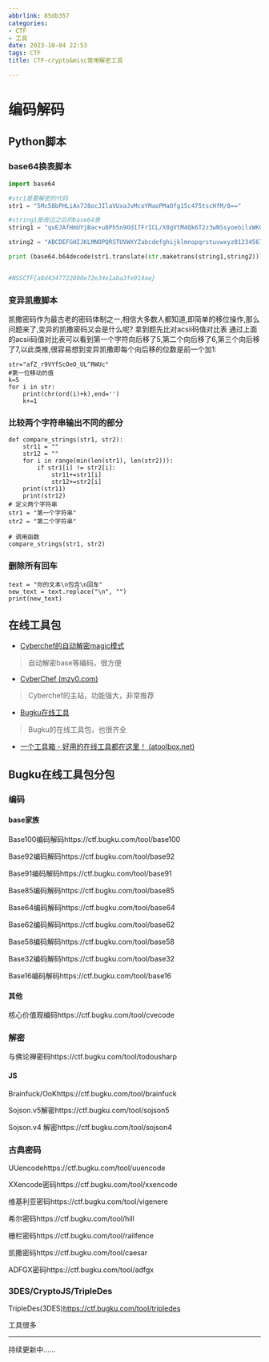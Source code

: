 ```yaml
---
abbrlink: 85db357
categories:
- CTF
- 工具
date: 2023-10-04 22:53
tags: CTF
title: CTF-crypto&misc常用解密工具

---
```


# 编码解码

## Python脚本

### base64换表脚本

```python
import base64

#str1是要解密的代码
str1 = "5Mc58bPHLiAx7J8ocJIlaVUxaJvMcoYMaoPMaOfg15c475tscHfM/8=="

#string1是改过之后的base64表
string1 = "qvEJAfHmUYjBac+u8Ph5n9Od17FrICL/X0gVtM4Qk6T2z3wNSsyoebilxWKGZpRD" 

string2 = "ABCDEFGHIJKLMNOPQRSTUVWXYZabcdefghijklmnopqrstuvwxyz0123456789+/"

print (base64.b64decode(str1.translate(str.maketrans(string1,string2))))


#NSSCTF{a8d4347722800e72e34e1aba3fe914ae}
```

### 变异凯撒脚本

凯撒密码作为最古老的密码体制之一,相信大多数人都知道,即简单的移位操作,那么问题来了,变异的凯撒密码又会是什么呢?
拿到题先比对acsii码值对比表
通过上面的acsii码值对比表可以看到第一个字符向后移了5,第二个向后移了6,第三个向后移了7,以此类推,很容易想到变异凯撒即每个向后移的位数是前一个加1:

```
str="afZ_r9VYfScOeO_UL^RWUc"
#第一位移动的值
k=5
for i in str:
    print(chr(ord(i)+k),end='')
    k+=1
```

### 比较两个字符串输出不同的部分

```
def compare_strings(str1, str2):
    str11 = ""
    str12 = ""
    for i in range(min(len(str1), len(str2))):
        if str1[i] != str2[i]:
            str11+=str1[i]
            str12+=str2[i]
    print(str11)
    print(str12)
# 定义两个字符串
str1 = "第一个字符串"
str2 = "第二个字符串"

# 调用函数
compare_strings(str1, str2)
```

### 删除所有回车

```
text = "你的文本\n包含\n回车"
new_text = text.replace("\n", "")
print(new_text)
```

## 在线工具包

- [Cyberchef的自动解密magic模式](https://ctf.mzy0.com/CyberChef3/#recipe=Magic(3,false,false,''))

> 自动解密base等编码，很方便

- [CyberChef (mzy0.com)](https://ctf.mzy0.com/CyberChef3/)

> Cyberchef的主站，功能强大，非常推荐

- [Bugku在线工具](https://ctf.bugku.com/tools)

> Bugku的在线工具包，也很齐全

- [一个工具箱 - 好用的在线工具都在这里！ (atoolbox.net)](http://www.atoolbox.net/)

## Bugku在线工具包分包

### 编码

#### base家族

Base100编码解码https://ctf.bugku.com/tool/base100

Base92编码解码https://ctf.bugku.com/tool/base92

Base91编码解码https://ctf.bugku.com/tool/base91

Base85编码解码https://ctf.bugku.com/tool/base85

Base64编码解码https://ctf.bugku.com/tool/base64

Base62编码解码https://ctf.bugku.com/tool/base62

Base58编码解码https://ctf.bugku.com/tool/base58

Base32编码解码https://ctf.bugku.com/tool/base32

Base16编码解码https://ctf.bugku.com/tool/base16

#### 其他

核心价值观编码https://ctf.bugku.com/tool/cvecode

### 解密

与佛论禅密码https://ctf.bugku.com/tool/todousharp

#### JS

Brainfuck/OoKhttps://ctf.bugku.com/tool/brainfuck

Sojson.v5解密https://ctf.bugku.com/tool/sojson5

Sojson.v4 解密https://ctf.bugku.com/tool/sojson4

### 古典密码

UUencodehttps://ctf.bugku.com/tool/uuencode

XXencode密码https://ctf.bugku.com/tool/xxencode

维基利亚密码https://ctf.bugku.com/tool/vigenere

希尔密码https://ctf.bugku.com/tool/hill

栅栏密码https://ctf.bugku.com/tool/railfence

凯撒密码https://ctf.bugku.com/tool/caesar

ADFGX密码https://ctf.bugku.com/tool/adfgx

### 3DES/CryptoJS/TripleDes

TripleDes(3DES)https://ctf.bugku.com/tool/tripledes



工具很多

------

持续更新中……

